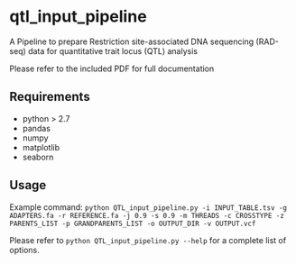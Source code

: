 # qtl_input_pipeline
A Pipeline to prepare Restriction site-associated DNA sequencing (RAD-seq) data for quantitative trait locus (QTL) analysis

Please refer to the included PDF for full documentation

## Requirements
* python > 2.7
* pandas
* numpy
* matplotlib
* seaborn

## Usage
Example command:
`python QTL_input_pipeline.py -i INPUT_TABLE.tsv -g ADAPTERS.fa -r REFERENCE.fa -j 0.9 -s 0.9 -m THREADS -c CROSSTYPE -z PARENTS_LIST -p GRANDPARENTS_LIST -o OUTPUT_DIR -v OUTPUT.vcf`

Please refer to `python QTL_input_pipeline.py --help` for a complete list of options.
